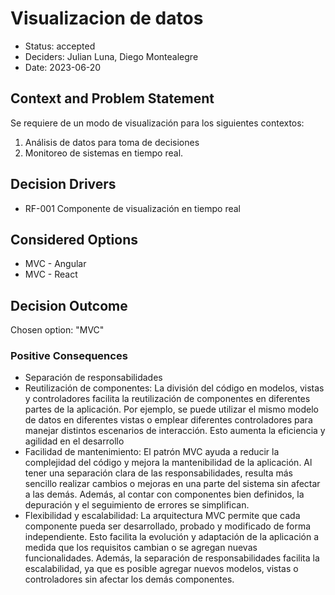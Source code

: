 # Visualizacion de datos

* Status: accepted
* Deciders: Julian Luna, Diego Montealegre
* Date: 2023-06-20

## Context and Problem Statement

Se requiere de un modo de visualización para los siguientes contextos:
1. Análisis de datos para toma de decisiones
2. Monitoreo de sistemas en tiempo real.

## Decision Drivers

* RF-001 Componente de visualización en tiempo real

## Considered Options

* MVC - Angular
* MVC - React

## Decision Outcome

Chosen option: "MVC"

### Positive Consequences

* Separación de responsabilidades
* Reutilización de componentes: La división del código en modelos, vistas y controladores facilita la reutilización de componentes en diferentes partes de la aplicación. Por ejemplo, se puede utilizar el mismo modelo de datos en diferentes vistas o emplear diferentes controladores para manejar distintos escenarios de interacción. Esto aumenta la eficiencia y agilidad en el desarrollo
* Facilidad de mantenimiento: El patrón MVC ayuda a reducir la complejidad del código y mejora la mantenibilidad de la aplicación. Al tener una separación clara de las responsabilidades, resulta más sencillo realizar cambios o mejoras en una parte del sistema sin afectar a las demás. Además, al contar con componentes bien definidos, la depuración y el seguimiento de errores se simplifican.
* Flexibilidad y escalabilidad: La arquitectura MVC permite que cada componente pueda ser desarrollado, probado y modificado de forma independiente. Esto facilita la evolución y adaptación de la aplicación a medida que los requisitos cambian o se agregan nuevas funcionalidades. Además, la separación de responsabilidades facilita la escalabilidad, ya que es posible agregar nuevos modelos, vistas o controladores sin afectar los demás componentes.
